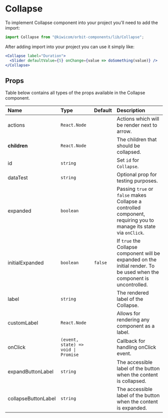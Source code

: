 # Collapse

To implement Collapse component into your project you'll need to add the import:

```jsx
import Collapse from "@kiwicom/orbit-components/lib/Collapse";
```

After adding import into your project you can use it simply like:

```jsx
<Collapse label="Duration">
  <Slider defaultValue={5} onChange={value => doSomething(value)} />
</Collapse>
```

## Props

Table below contains all types of the props available in the Collapse component.

| Name                | Type                                | Default | Description                                                                                                             |
| :------------------ | :---------------------------------- | :------ | :---------------------------------------------------------------------------------------------------------------------- |
| actions             | `React.Node`                        |         | Actions which will be render next to arrow.                                                                             |
| **children**        | `React.Node`                        |         | The children that should be collapsed.                                                                                  |
| id                  | `string`                            |         | Set `id` for `Collapse`.                                                                                                |
| dataTest            | `string`                            |         | Optional prop for testing purposes.                                                                                     |
| expanded            | `boolean`                           |         | Passing `true` or `false` makes Collapse a controlled component, requiring you to manage its state via `onClick`.       |
| initialExpanded     | `boolean`                           | `false` | If `true` the Collapse component will be expanded on the initial render. To be used when the component is uncontrolled. |
| label               | `string`                            |         | The rendered label of the Collapse.                                                                                     |
| customLabel         | `React.Node`                        |         | Allows for rendering any component as a label.                                                                          |
| onClick             | `(event, state) => void \| Promise` |         | Callback for handling onClick event.                                                                                    |
| expandButtonLabel   | `string`                            |         | The accessible label of the button when the content is collapsed.                                                       |
| collapseButtonLabel | `string`                            |         | The accessible label of the button when the content is expanded.                                                        |

